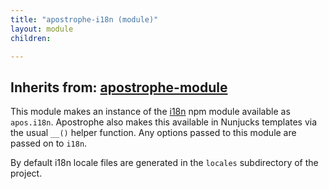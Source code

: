 ```yaml
---
title: "apostrophe-i18n (module)"
layout: module
children:

---
```

## Inherits from: [apostrophe-module](../apostrophe-module/index.html)
This module makes an instance of the [i18n](https://npmjs.org/package/i18n) npm module available
as `apos.i18n`. Apostrophe also makes this available in Nunjucks templates via the
usual `__()` helper function. Any options passed to this module are passed on to `i18n`.

By default i18n locale files are generated in the `locales` subdirectory of the project.


